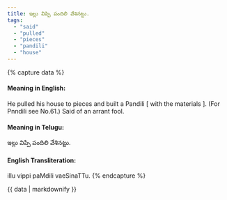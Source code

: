 ```yaml
---
title: ఇల్లు విప్పి పందిలి వేశినట్టు.
tags:
  - "said"
  - "pulled"
  - "pieces"
  - "pandili"
  - "house"
---
```


{% capture data %}
#### Meaning in English:
He pulled his house to pieces and built a Pandili [ with the materials ].
(For Pnndili see No.61.)
Said of an arrant fool.

#### Meaning in Telugu:
ఇల్లు విప్పి పందిలి వేశినట్టు.

#### English Transliteration:
illu vippi paMdili vaeSinaTTu.
{% endcapture %}

<div class="notice">{{ data | markdownify }}</div>


